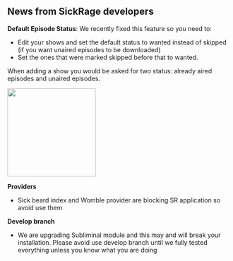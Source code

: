 ## News from SickRage developers


**Default Episode Status**: 
We recently fixed this feature so you need  to:

- Edit your shows and set the default status to wanted instead of skipped (if you want unaired episodes to be downloaded)
- Set the ones that were marked skipped before that to wanted.

When adding a show you would be asked for two status: already aired episodes and unaired episodes.

<img src="https://cloud.githubusercontent.com/assets/2620870/8724471/3cb943f4-2ba6-11e5-99cd-d645fb9e824f.png" width="200">



**Providers**
- Sick beard index and Womble provider are blocking SR application so avoid use them

**Develop branch**
- We are upgrading Subliminal module and this may and will break your installation. Please avoid use  develop branch until we fully tested everything unless you know what you are doing
